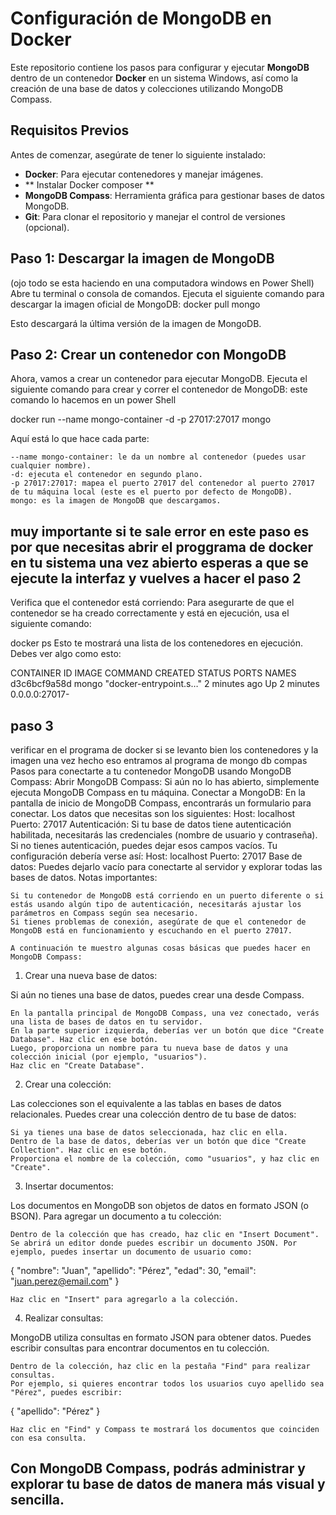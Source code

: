 # Configuración de MongoDB en Docker

Este repositorio contiene los pasos para configurar y ejecutar **MongoDB** dentro de un contenedor **Docker** en un sistema Windows, así como la creación de una base de datos y colecciones utilizando MongoDB Compass.

## Requisitos Previos

Antes de comenzar, asegúrate de tener lo siguiente instalado:

- **Docker**: Para ejecutar contenedores y manejar imágenes.
- ** Instalar Docker composer **
- **MongoDB Compass**: Herramienta gráfica para gestionar bases de datos MongoDB.
- **Git**: Para clonar el repositorio y manejar el control de versiones (opcional).
## Paso 1: Descargar la imagen de MongoDB
(ojo todo se esta haciendo en una computadora windows en Power Shell)
Abre tu terminal o consola de comandos.
Ejecuta el siguiente comando para descargar la imagen oficial de MongoDB:
docker pull mongo

Esto descargará la última versión de la imagen de MongoDB.
## Paso 2: Crear un contenedor con MongoDB
Ahora, vamos a crear un contenedor para ejecutar MongoDB.
    Ejecuta el siguiente comando para crear y correr el contenedor de MongoDB:
este comando lo hacemos en un power Shell 

docker run --name mongo-container -d -p 27017:27017 mongo

Aquí está lo que hace cada parte:

    --name mongo-container: le da un nombre al contenedor (puedes usar cualquier nombre).
    -d: ejecuta el contenedor en segundo plano.
    -p 27017:27017: mapea el puerto 27017 del contenedor al puerto 27017 de tu máquina local (este es el puerto por defecto de MongoDB).
    mongo: es la imagen de MongoDB que descargamos.
## muy importante si te sale error en este paso es por que necesitas abrir el proggrama de docker en tu sistema una vez abierto esperas a que se ejecute la interfaz y vuelves a hacer el paso 2 ## 
Verifica que el contenedor está corriendo: Para asegurarte de que el contenedor se ha creado correctamente y está en ejecución, usa el siguiente comando:

docker ps
Esto te mostrará una lista de los contenedores en ejecución. Debes ver algo como esto:

CONTAINER ID   IMAGE   COMMAND                  CREATED        STATUS        PORTS                      NAMES
d3c6bcf9a58d   mongo   "docker-entrypoint.s…"   2 minutes ago  Up 2 minutes  0.0.0.0:27017-

## paso 3
verificar en el programa de docker si se levanto bien los contenedores y la imagen una vez hecho eso entramos
al programa de mongo db compas 
Pasos para conectarte a tu contenedor MongoDB usando MongoDB Compass:
    Abrir MongoDB Compass:
        Si aún no lo has abierto, simplemente ejecuta MongoDB Compass en tu máquina.
    Conectar a MongoDB:
        En la pantalla de inicio de MongoDB Compass, encontrarás un formulario para conectar. Los datos que necesitas son los siguientes:
        Host: localhost
        Puerto: 27017
        Autenticación: Si tu base de datos tiene autenticación habilitada, necesitarás las credenciales (nombre de usuario y contraseña). Si no tienes autenticación, puedes dejar esos campos vacíos.
    Tu configuración debería verse así:
        Host: localhost
        Puerto: 27017
        Base de datos: Puedes dejarlo vacío para conectarte al servidor y explorar todas las bases de datos.
Notas importantes:

    Si tu contenedor de MongoDB está corriendo en un puerto diferente o si estás usando algún tipo de autenticación, necesitarás ajustar los parámetros en Compass según sea necesario.
    Si tienes problemas de conexión, asegúrate de que el contenedor de MongoDB está en funcionamiento y escuchando en el puerto 27017.

    A continuación te muestro algunas cosas básicas que puedes hacer en MongoDB Compass:
1. Crear una nueva base de datos:

Si aún no tienes una base de datos, puedes crear una desde Compass.

    En la pantalla principal de MongoDB Compass, una vez conectado, verás una lista de bases de datos en tu servidor.
    En la parte superior izquierda, deberías ver un botón que dice "Create Database". Haz clic en ese botón.
    Luego, proporciona un nombre para tu nueva base de datos y una colección inicial (por ejemplo, "usuarios").
    Haz clic en "Create Database".

2. Crear una colección:

Las colecciones son el equivalente a las tablas en bases de datos relacionales. Puedes crear una colección dentro de tu base de datos:

    Si ya tienes una base de datos seleccionada, haz clic en ella.
    Dentro de la base de datos, deberías ver un botón que dice "Create Collection". Haz clic en ese botón.
    Proporciona el nombre de la colección, como "usuarios", y haz clic en "Create".

3. Insertar documentos:

Los documentos en MongoDB son objetos de datos en formato JSON (o BSON). Para agregar un documento a tu colección:

    Dentro de la colección que has creado, haz clic en "Insert Document".
    Se abrirá un editor donde puedes escribir un documento JSON. Por ejemplo, puedes insertar un documento de usuario como:

{
  "nombre": "Juan",
  "apellido": "Pérez",
  "edad": 30,
  "email": "juan.perez@email.com"
}

    Haz clic en "Insert" para agregarlo a la colección.

4. Realizar consultas:

MongoDB utiliza consultas en formato JSON para obtener datos. Puedes escribir consultas para encontrar documentos en tu colección.

    Dentro de la colección, haz clic en la pestaña "Find" para realizar consultas.
    Por ejemplo, si quieres encontrar todos los usuarios cuyo apellido sea "Pérez", puedes escribir:

{
  "apellido": "Pérez"
}

    Haz clic en "Find" y Compass te mostrará los documentos que coinciden con esa consulta.

## Con MongoDB Compass, podrás administrar y explorar tu base de datos de manera más visual y sencilla.


